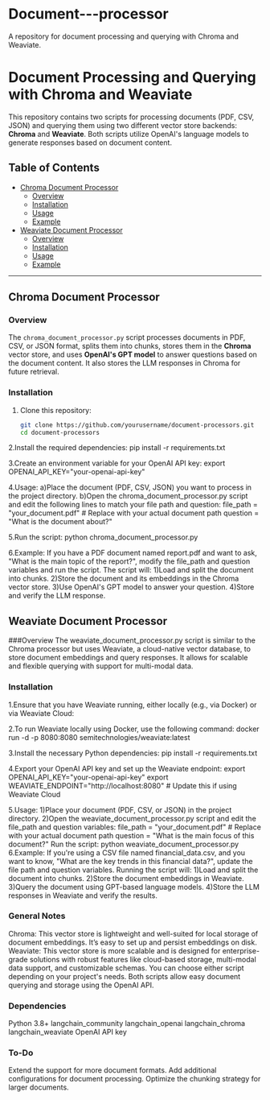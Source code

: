 # Document---processor
A repository for document processing and querying with Chroma and Weaviate.
# Document Processing and Querying with Chroma and Weaviate

This repository contains two scripts for processing documents (PDF, CSV, JSON) and querying them using two different vector store backends: **Chroma** and **Weaviate**. Both scripts utilize OpenAI's language models to generate responses based on document content.

## Table of Contents
- [Chroma Document Processor](#chroma-document-processor)
  - [Overview](#overview)
  - [Installation](#installation)
  - [Usage](#usage)
  - [Example](#example)
- [Weaviate Document Processor](#weaviate-document-processor)
  - [Overview](#overview)
  - [Installation](#installation)
  - [Usage](#usage)
  - [Example](#example)

---

## Chroma Document Processor

### Overview
The `chroma_document_processor.py` script processes documents in PDF, CSV, or JSON format, splits them into chunks, stores them in the **Chroma** vector store, and uses **OpenAI's GPT model** to answer questions based on the document content. It also stores the LLM responses in Chroma for future retrieval.

### Installation
1. Clone this repository:
   ```bash
   git clone https://github.com/yourusername/document-processors.git
   cd document-processors
2.Install the required dependencies:
pip install -r requirements.txt

3.Create an environment variable for your OpenAI API key:
export OPENAI_API_KEY="your-openai-api-key"


4.Usage:
a)Place the document (PDF, CSV, JSON) you want to process in the project directory.
b)Open the chroma_document_processor.py script and edit the following lines to match your file path and question:
file_path = "your_document.pdf"  # Replace with your actual document path
question = "What is the document about?"

5.Run the script:
python chroma_document_processor.py

6.Example:
If you have a PDF document named report.pdf and want to ask, "What is the main topic of the report?", modify the file_path and question variables and run the script.
The script will:
1)Load and split the document into chunks.
2)Store the document and its embeddings in the Chroma vector store.
3)Use OpenAI's GPT model to answer your question.
4)Store and verify the LLM response.





## Weaviate Document Processor
###Overview
The weaviate_document_processor.py script is similar to the Chroma processor but uses Weaviate, a cloud-native vector database, to store document embeddings and query responses. It allows for scalable and flexible querying with support for multi-modal data.

### Installation
1.Ensure that you have Weaviate running, either locally (e.g., via Docker) or via Weaviate Cloud:

2.To run Weaviate locally using Docker, use the following command:
docker run -d -p 8080:8080 semitechnologies/weaviate:latest

3.Install the necessary Python dependencies:
pip install -r requirements.txt

4.Export your OpenAI API key and set up the Weaviate endpoint:
export OPENAI_API_KEY="your-openai-api-key"
export WEAVIATE_ENDPOINT="http://localhost:8080"  # Update this if using Weaviate Cloud

5.Usage:
 1)Place your document (PDF, CSV, or JSON) in the project directory.
 2)Open the weaviate_document_processor.py script and edit the file_path and question variables:
  file_path = "your_document.pdf"  # Replace with your actual document path
   question = "What is the main focus of this document?"
   Run the script:
   python weaviate_document_processor.py
6.Example:
If you're using a CSV file named financial_data.csv, and you want to know, "What are the key trends in this financial data?", update the file path and question variables. Running the script will:
1)Load and split the document into chunks.
2)Store the document embeddings in Weaviate.
3)Query the document using GPT-based language models.
4)Store the LLM responses in Weaviate and verify the results.
### General Notes
Chroma: This vector store is lightweight and well-suited for local storage of document embeddings. It’s easy to set up and persist embeddings on disk.
Weaviate: This vector store is more scalable and is designed for enterprise-grade solutions with robust features like cloud-based storage, multi-modal data support, and customizable schemas.
You can choose either script depending on your project's needs. Both scripts allow easy document querying and storage using the OpenAI API.

### Dependencies
Python 3.8+
langchain_community
langchain_openai
langchain_chroma
langchain_weaviate
OpenAI API key
### To-Do
Extend the support for more document formats.
Add additional configurations for document processing.
Optimize the chunking strategy for larger documents.
